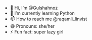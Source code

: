 - 👋 Hi, I’m @Gulshahnoz
- 🌱 I’m currently learning Python
- 📫 How to reach me @raqamli_linvist
- 😄 Pronouns: she/her
- ⚡ Fun fact: super lazy girl

<!---
Gulshahnoz/Gulshahnoz is a ✨ special ✨ repository because its `README.md` (this file) appears on your GitHub profile.
You can click the Preview link to take a look at your changes.
--->
